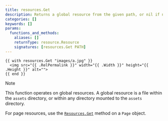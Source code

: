 ```yaml
---
title: resources.Get
description: Returns a global resource from the given path, or nil if none found.
categories: []
keywords: []
params:
  functions_and_methods:
    aliases: []
    returnType: resource.Resource
    signatures: [resources.Get PATH]
---
```


```go-html-template
{{ with resources.Get "images/a.jpg" }}
  <img src="{{ .RelPermalink }}" width="{{ .Width }}" height="{{ .Height }}" alt="">
{{ end }}
```

> [!note]
> This function operates on global resources. A global resource is a file within the `assets` directory, or within any directory mounted to the `assets` directory.
>
> For page resources, use the [`Resources.Get`] method on a `Page` object.

[`Resources.Get`]: /methods/page/resources/
